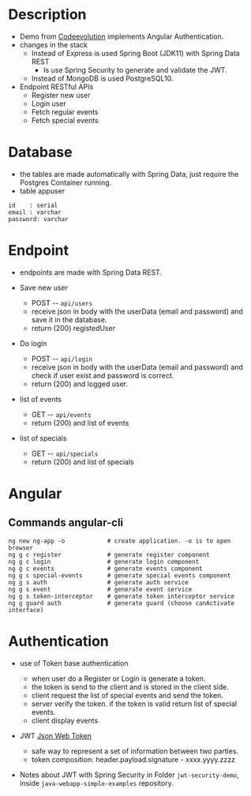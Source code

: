 Description
===========

* Demo from [Codeevolution](https://www.youtube.com/watch?v=ozXGkqpzo_A&list=PLC3y8-rFHvwg2RBz6UplKTGIXREj9dV0G&index=1) implements Angular Authentication.
* changes in the stack
    * Instead of Express is used Spring Boot (JDK11) with Spring Data REST 
        * Is use Spring Security to generate and validate the JWT.
    * Instead of MongoDB is used PostgreSQL10.
* Endpoint RESTful APIs
    * Register new user
    * Login user
    * Fetch regular events
    * Fetch special events


Database
===========

* the tables are made automatically with Spring Data, just require the Postgres Container running.
* table appuser

```
id    : serial
email : varchar
password: varchar
```

Endpoint
===========

* endpoints are made with Spring Data REST.


* Save new user 
    * POST -- `api/users`
    * receive json in body with the userData (email and password) and save it in the database.
    * return (200) registedUser

* Do login
    * POST -- `api/login`
    * receive json in body with the userData (email and password) and check if user exist and password is correct.
    * return (200) and logged user.

* list of events
    * GET -- `api/events`
    * return (200) and list of events

* list of specials
    * GET -- `api/specials` 
    * return (200) and list of specials

Angular
=========

## Commands angular-cli

```
ng new ng-app -o            # create application. -o is to open browser
ng g c register             # generate register component
ng g c login                # generate login component
ng g c events               # generate events component
ng g c special-events       # generate special events component
ng g s auth                 # generate auth service
ng g s event                # generate event service
ng g s token-interceptor    # generate token interceptor service  
ng g guard auth             # generate guard (choose canActivate interface)
```

Authentication
=================

* use of Token base authentication
    * when user do a Register or Login is generate a token.
    * the token is send to the client and is stored in the client side.
    * client request the list of special events and send the token.
    * server verify the token. if the token is valid return list of special events.  
    * client display events

* JWT [Json Web Token](https://jwt.io)
    * safe way to represent a set of information between two parties.
    * token composition: header.payload.signature - xxxx.yyyy.zzzz

* Notes about JWT with Spring Security in Folder `jwt-security-demo`, inside `java-webapp-simple-examples` repository.

